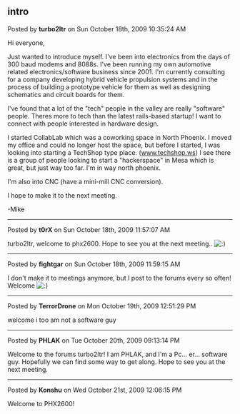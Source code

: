## intro
Posted by **turbo2ltr** on Sun October 18th, 2009 10:35:24 AM

Hi everyone,

Just wanted to introduce myself.  I've been into electronics from the days of 300 baud modems and 8088s. I've been running my own automotive related electronics/software business since 2001. I'm currently consulting for a company developing hybrid vehicle propulsion systems and in the process of building a prototype vehicle for them as well as designing schematics and circuit boards for them.

I've found that a lot of the "tech" people in the valley are really "software" people. Theres more to tech than the latest rails-based startup! I want to connect with people interested in hardware design.

I started CollabLab which was a coworking space in North Phoenix.  I moved my office and could no longer host the space, but before I started, I was looking into starting a TechShop type place. (<!-- w --><a class="postlink" href="http://www.techshop.ws">www.techshop.ws</a><!-- w -->)  I see there is a group of people looking to start a "hackerspace" in Mesa which is great, but just way too far. I'm in way north phoenix.

I'm also into CNC (have a mini-mill CNC conversion).

I hope to make it to the next meeting.

-Mike

--------------------------------------------------------------------------------

Posted by **t0rX** on Sun October 18th, 2009 11:57:07 AM

turbo2ltr, welcome to phx2600. Hope to see you at the next meeting.. <!-- s:) --><img src="{SMILIES_PATH}/icon_e_smile.gif" alt=":)" title="Smile" /><!-- s:) -->

--------------------------------------------------------------------------------

Posted by **fightgar** on Sun October 18th, 2009 11:59:15 AM

I don't make it to meetings anymore, but I post to the forums every so often! Welcome <!-- s:) --><img src="{SMILIES_PATH}/icon_e_smile.gif" alt=":)" title="Smile" /><!-- s:) -->

--------------------------------------------------------------------------------

Posted by **TerrorDrone** on Mon October 19th, 2009 12:51:29 PM

welcome
i too am not a software guy

--------------------------------------------------------------------------------

Posted by **PHLAK** on Tue October 20th, 2009 09:13:14 PM

Welcome to the forums turbo2ltr!  I am PHLAK, and I'm a Pc... er... software guy.  Hopefully we can find some way to get along.  Hope to see you at the next meeting.

--------------------------------------------------------------------------------

Posted by **Konshu** on Wed October 21st, 2009 12:06:15 PM

Welcome to PHX2600!
